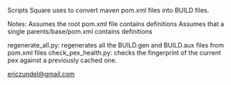 Scripts Square uses to convert maven pom.xml files into BUILD files.

Notes:
Assumes the root pom.xml file contains <project> definitions
Assumes that a single parents/base/pom.xml contains <dependencyManagement> definitions

regenerate_all.py: regenerates all the BUILD.gen and BUILD.aux files from pom.xml files
check_pex_health.py: checks the fingerprint of the current pex against a previously cached one.

ericzundel@gmail.com
